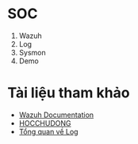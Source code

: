 # SOC

1. Wazuh
2. Log
3. Sysmon
4. Demo

# Tài liệu tham khảo

- [Wazuh Documentation](https://documentation.wazuh.com/current/index.html)
- [HOCCHUDONG](https://github.com/hocchudong)
- [Tổng quan về Log](https://news.cloud365.vn/tag/log/)
